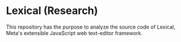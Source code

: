 # Lexical (Research)

This repository has the purpose to analyze the source code
of Lexical, Meta's extensible JavaScript web text-editor framework.
